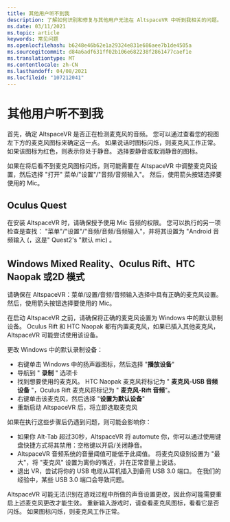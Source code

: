 ```yaml
---
title: 其他用户听不到我
description: 了解如何识别和修复与其他用户无法在 AltspaceVR 中听到我相关的问题。
ms.date: 03/11/2021
ms.topic: article
keywords: 常见问题
ms.openlocfilehash: b6248e46b62e1a29324e831e686aee7b1de4505a
ms.sourcegitcommit: d84a6adf631ff02b106e682238f2861477caef1e
ms.translationtype: MT
ms.contentlocale: zh-CN
ms.lasthandoff: 04/08/2021
ms.locfileid: "107212041"
---
```

# <a name="other-users-cant-hear-me"></a>其他用户听不到我

首先，确定 AltspaceVR 是否正在检测麦克风的音频。 您可以通过查看您的视图左下方的麦克风图标来确定这一点。 如果说话时图标闪烁，则麦克风工作正常。 如果该图标为红色，则表示你处于静音。 选择要静音或取消静音的图标。

如果在将后看不到麦克风图标闪烁，则可能需要在 AltspaceVR 中调整麦克风设置，然后选择 "打开" 菜单/"设置"/"音频/音频输入"。 然后，使用箭头按钮选择要使用的 Mic。
 
## <a name="oculus-quest"></a>Oculus Quest 

在安装 AltspaceVR 时，请确保授予使用 Mic 音频的权限。 您可以执行的另一项检查是查找： "菜单"/"设置"/"音频/音频/音频输入"，并将其设置为 "Android 音频输入 (，这是" Quest2's "默认 mic) 。
 
## <a name="windows-mixed-reality-oculus-rift-htc-vive-or-2d-mode"></a>Windows Mixed Reality、Oculus Rift、HTC Naopak 或2D 模式

请确保在 AltspaceVR：菜单/设置/音频/音频输入选择中具有正确的麦克风设置。 然后，使用箭头按钮选择要使用的 Mic。

在启动 AltspaceVR 之前，请确保将正确的麦克风设置为 Windows 中的默认录制设备。 Oculus Rift 和 HTC Naopak 都有内置麦克风，如果已插入其他麦克风，AltspaceVR 可能尝试使用该设备。
 
更改 Windows 中的默认录制设备：
* 右键单击 Windows 中的扬声器图标，然后选择 "**播放设备**"
* 导航到 " **录制** " 选项卡
* 找到想要使用的麦克风。 HTC Naopak 麦克风将标记为 " **麦克风-USB 音频设备** "，Oculus Rift 麦克风将标记为 " **麦克风-Rift 音频**"。
* 右键单击该麦克风，然后选择 "**设置为默认设备**"
* 重新启动 AltspaceVR 后，将立即选取麦克风
 
如果在执行这些步骤后仍遇到问题，则可能会影响你：
* 如果你 Alt-Tab 超过30秒，AltspaceVR 将 automute 你，你可以通过使用键盘快捷方式将其禁用：空格键以开启/关闭静音。
* AltspaceVR 音频系统的音量阈值可能低于此阈值。 将麦克风级别设置为 "最大"，将 "麦克风" 设置为离你的嘴近，并在正常音量上说话。
* 退出 VR，尝试将你的 USB 电缆从耳机插入到备用 USB 3.0 端口。 在我们的经验中，某些 USB 3.0 端口会导致问题。

AltspaceVR 可能无法识别在游戏过程中所做的声音设置更改，因此你可能需要重启上述麦克风更改才能生效。  重新输入游戏时，请查看麦克风图标，看看它是否闪烁。 如果图标闪烁，则麦克风工作正常。